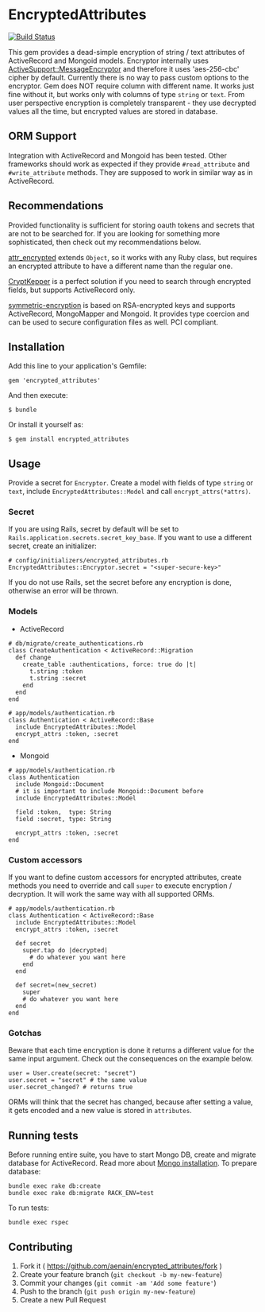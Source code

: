 # EncryptedAttributes

[![Build Status](https://travis-ci.org/aenain/encrypted_attributes.svg?branch=master)](https://travis-ci.org/aenain/encrypted_attributes)

This gem provides a dead-simple encryption of string / text attributes of ActiveRecord and Mongoid models.  Encryptor internally uses [ActiveSupport::MessageEncryptor](http://api.rubyonrails.org/classes/ActiveSupport/MessageEncryptor.html) and therefore it uses 'aes-256-cbc' cipher by default. Currently there is no way to pass custom options to the encryptor. Gem does NOT require column with different name. It works just fine without it, but works only with columns of type `string` or `text`. From user perspective encryption is completely transparent - they use decrypted values all the time, but encrypted values are stored in database.

## ORM Support

Integration with ActiveRecord and Mongoid has been tested. Other frameworks should work as expected if they provide `#read_attribute` and `#write_attribute` methods. They are supposed to work in similar way as in ActiveRecord.

## Recommendations

Provided functionality is sufficient for storing oauth tokens and secrets that are not to be searched for. If you are looking for something more sophisticated, then check out my recommendations below.

[attr_encrypted](https://github.com/attr-encrypted/attr_encrypted) extends `Object`, so it works with any Ruby class, but requires an encrypted attribute to have a different name than the regular one.

[CryptKepper](http://jmazzi.github.io/crypt_keeper/) is a perfect solution if you need to search through encrypted fields, but supports ActiveRecord only.

[symmetric-encryption](https://github.com/reidmorrison/symmetric-encryption) is based on RSA-encrypted keys and supports ActiveRecord, MongoMapper and Mongoid. It provides type coercion and can be used to secure configuration files as well. PCI compliant.

## Installation

Add this line to your application's Gemfile:

    gem 'encrypted_attributes'

And then execute:

    $ bundle

Or install it yourself as:

    $ gem install encrypted_attributes

## Usage

Provide a secret for `Encryptor`. Create a model with fields of type `string` or `text`, include `EncryptedAttributes::Model` and call `encrypt_attrs(*attrs)`.

### Secret

If you are using Rails, secret by default will be set to `Rails.application.secrets.secret_key_base`. If you want to use a different secret, create an initializer:

    # config/initializers/encrypted_attributes.rb
    EncryptedAttributes::Encryptor.secret = "<super-secure-key>"

If you do not use Rails, set the secret before any encryption is done, otherwise an error will be thrown.

### Models

* ActiveRecord

```
# db/migrate/create_authentications.rb
class CreateAuthentication < ActiveRecord::Migration
  def change
    create_table :authentications, force: true do |t|
      t.string :token
      t.string :secret
    end
  end
end
```

```
# app/models/authentication.rb
class Authentication < ActiveRecord::Base
  include EncryptedAttributes::Model
  encrypt_attrs :token, :secret
end
```

* Mongoid

```
# app/models/authentication.rb
class Authentication
  include Mongoid::Document
  # it is important to include Mongoid::Document before
  include EncryptedAttributes::Model

  field :token,  type: String
  field :secret, type: String

  encrypt_attrs :token, :secret
end
```

### Custom accessors

If you want to define custom accessors for encrypted attributes, create methods you need to override and call `super` to execute encryption / decryption. It will work the same way with all supported ORMs.

    # app/models/authentication.rb
    class Authentication < ActiveRecord::Base
      include EncryptedAttributes::Model
      encrypt_attrs :token, :secret

      def secret
        super.tap do |decrypted|
          # do whatever you want here
        end
      end

      def secret=(new_secret)
        super
        # do whatever you want here
      end
    end

### Gotchas

Beware that each time encryption is done it returns a different value for the same input argument. Check out the consequences on the example below.

    user = User.create(secret: "secret")
    user.secret = "secret" # the same value
    user.secret_changed? # returns true

ORMs will think that the secret has changed, because after setting a value, it gets encoded and a new value is stored in `attributes`.

## Running tests

  Before running entire suite, you have to start Mongo DB, create and migrate database for ActiveRecord. Read more about [Mongo installation](http://docs.mongodb.org/manual/installation/).
  To prepare database:

    bundle exec rake db:create
    bundle exec rake db:migrate RACK_ENV=test

  To run tests:

    bundle exec rspec

## Contributing

1. Fork it ( https://github.com/aenain/encrypted_attributes/fork )
2. Create your feature branch (`git checkout -b my-new-feature`)
3. Commit your changes (`git commit -am 'Add some feature'`)
4. Push to the branch (`git push origin my-new-feature`)
5. Create a new Pull Request
